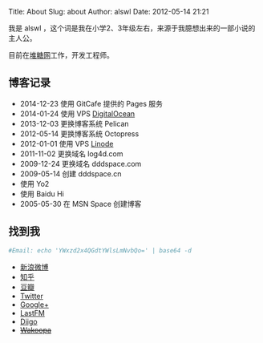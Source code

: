 Title: About
Slug: about
Author: alswl
Date: 2012-05-14 21:21

我是 alswl ，这个词是我在小学2、3年级左右，来源于我臆想出来的一部小说的主人公。

目前在[堆糖网](http://www.duitang.com/)工作，开发工程师。

## 博客记录

* 2014-12-23 使用 GitCafe 提供的 Pages 服务
* 2014-01-24 使用 VPS [DigitalOcean](https://www.digitalocean.com/?refcode=7f0f1462316f)
* 2013-12-03 更换博客系统 Pelican
* 2012-05-14 更换博客系统 Octopress
* 2012-01-01 使用 VPS [Linode](https://www.linode.com/?r=7e51a136a0eca06c5f6474373f616bbdaa2b5b6c)
* 2011-11-02 更换域名 log4d.com
* 2009-12-24 更换域名 dddspace.com
* 2009-05-14 创建 dddspace.cn
* 使用 Yo2
* 使用 Baidu Hi
* 2005-05-30 在 MSN Space 创建博客

## 找到我

``` bash
#Email: echo 'YWxzd2x4QGdtYWlsLmNvbQo=' | base64 -d
```

* [新浪微博](http://weibo.com/alswlx)
* [知乎](http://www.zhihu.com/people/alswl)
* [豆瓣](http://www.douban.com/people/alswl/)
* [Twitter](http://twitter.com/alswl/)
* [Google+](https://plus.google.com/113699049322300593030/posts?hl=zh_cn)
* [LastFM](http://cn.last.fm/user/alswl)
* [Diigo](http://www.diigo.com/user/alswlx)
* <del>[Wakoopa](http://social.wakoopa.com/alswl)</del>
